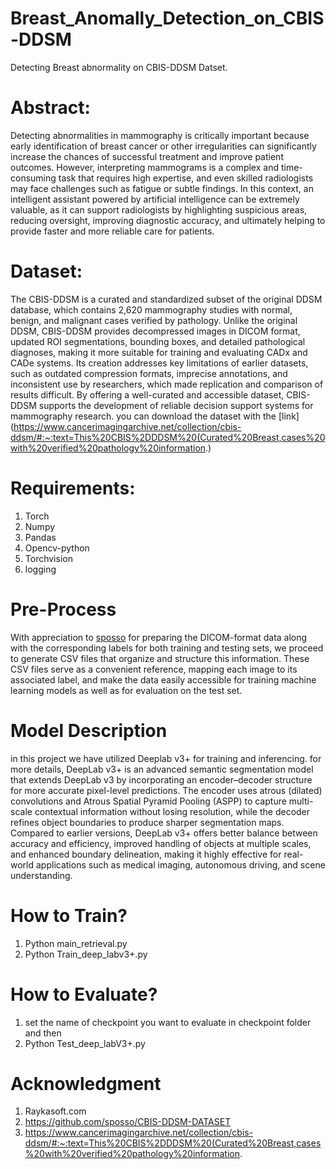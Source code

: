 # Breast_Anomally_Detection_on_CBIS-DDSM
Detecting Breast abnormality on CBIS-DDSM Datset.


# Abstract:

Detecting abnormalities in mammography is critically important because early identification of breast cancer or other irregularities can significantly increase the chances of successful treatment and improve patient outcomes. However, interpreting mammograms is a complex and time-consuming task that requires high expertise, and even skilled radiologists may face challenges such as fatigue or subtle findings. In this context, an intelligent assistant powered by artificial intelligence can be extremely valuable, as it can support radiologists by highlighting suspicious areas, reducing oversight, improving diagnostic accuracy, and ultimately helping to provide faster and more reliable care for patients.

# Dataset:

The CBIS-DDSM is a curated and standardized subset of the original DDSM database, which contains 2,620 mammography studies with normal, benign, and malignant cases verified by pathology. Unlike the original DDSM, CBIS-DDSM provides decompressed images in DICOM format, updated ROI segmentations, bounding boxes, and detailed pathological diagnoses, making it more suitable for training and evaluating CADx and CADe systems. Its creation addresses key limitations of earlier datasets, such as outdated compression formats, imprecise annotations, and inconsistent use by researchers, which made replication and comparison of results difficult. By offering a well-curated and accessible dataset, CBIS-DDSM supports the development of reliable decision support systems for mammography research. you can download the dataset with the [link](https://www.cancerimagingarchive.net/collection/cbis-ddsm/#:~:text=This%20CBIS%2DDDSM%20(Curated%20Breast,cases%20with%20verified%20pathology%20information.) 

# Requirements:
1) Torch
2) Numpy
3) Pandas
4) Opencv-python
5) Torchvision
6) logging


# Pre-Process

With appreciation to [sposso](https://github.com/sposso/CBIS-DDSM-DATASET) for preparing the DICOM-format data along with the corresponding labels for both training and testing sets, we proceed to generate CSV files that organize and structure this information. These CSV files serve as a convenient reference, mapping each image to its associated label, and make the data easily accessible for training machine learning models as well as for evaluation on the test set.

# Model Description

in this project we have utilized Deeplab v3+ for training and inferencing. for more details, DeepLab v3+ is an advanced semantic segmentation model that extends DeepLab v3 by incorporating an encoder–decoder structure for more accurate pixel-level predictions. The encoder uses atrous (dilated) convolutions and Atrous Spatial Pyramid Pooling (ASPP) to capture multi-scale contextual information without losing resolution, while the decoder refines object boundaries to produce sharper segmentation maps. Compared to earlier versions, DeepLab v3+ offers better balance between accuracy and efficiency, improved handling of objects at multiple scales, and enhanced boundary delineation, making it highly effective for real-world applications such as medical imaging, autonomous driving, and scene understanding.

# How to Train?
1) Python main_retrieval.py
2) Python Train_deep_labv3+.py

# How to Evaluate?

1) set the name of checkpoint you want to evaluate in checkpoint folder and then
2) Python Test_deep_labV3+.py


# Acknowledgment
1) Raykasoft.com
2) https://github.com/sposso/CBIS-DDSM-DATASET
3) https://www.cancerimagingarchive.net/collection/cbis-ddsm/#:~:text=This%20CBIS%2DDDSM%20(Curated%20Breast,cases%20with%20verified%20pathology%20information.







